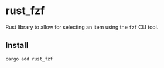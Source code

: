 # rust_fzf
Rust library to allow for selecting an item using the `fzf` CLI tool.

## Install
```
cargo add rust_fzf
```
